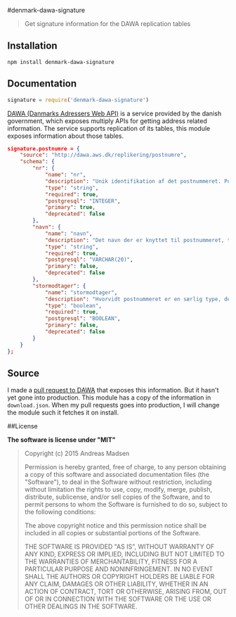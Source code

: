 #denmark-dawa-signature

> Get signature information for the DAWA replication tables

## Installation

```sheel
npm install denmark-dawa-signature
```

## Documentation

```javascript
signature = require('denmark-dawa-signature')
```

[DAWA (Danmarks Adressers Web API)](http://dawa.aws.dk/) is a service provided
by the danish government, which exposes multiply APIs for getting address
related information. The service supports replication of its tables,
this module exposes information about those tables.

```json
signature.postnumre = {
	"source": "http://dawa.aws.dk/replikering/postnumre",
	"schema": {
		"nr": {
			"name": "nr",
			"description": "Unik identifikation af det postnummeret. Postnumre fastsættes af Post Danmark. Repræsenteret ved fire cifre. Eksempel: ”2400” for ”København NV”.",
			"type": "string",
			"required": true,
			"postgresql": "INTEGER",
			"primary": true,
			"deprecated": false
		},
		"navn": {
			"name": "navn",
			"description": "Det navn der er knyttet til postnummeret, typisk byens eller bydelens navn. Repræsenteret ved indtil 20 tegn. Eksempel: ”København NV”.",
			"type": "string",
			"required": true,
			"postgresql": "VARCHAR(20)",
			"primary": false,
			"deprecated": false
		},
		"stormodtager": {
			"name": "stormodtager",
			"description": "Hvorvidt postnummeret er en særlig type, der er tilknyttet en organisation der modtager en større mængde post.",
			"type": "boolean",
			"required": true,
			"postgresql": "BOOLEAN",
			"primary": false,
			"deprecated": false
		}
	}
};
```

## Source

I made a [pull request to DAWA](https://github.com/DanmarksAdresser/Dawa/pull/417) that exposes
this information. But it hasn't yet gone into production. This module
has a copy of the information in `download.json`. When my pull requests
goes into production, I will change the module such it fetches it on install.

##License

**The software is license under "MIT"**

> Copyright (c) 2015 Andreas Madsen
>
> Permission is hereby granted, free of charge, to any person obtaining a copy
> of this software and associated documentation files (the "Software"), to deal
> in the Software without restriction, including without limitation the rights
> to use, copy, modify, merge, publish, distribute, sublicense, and/or sell
> copies of the Software, and to permit persons to whom the Software is
> furnished to do so, subject to the following conditions:
>
> The above copyright notice and this permission notice shall be included in
> all copies or substantial portions of the Software.
>
> THE SOFTWARE IS PROVIDED "AS IS", WITHOUT WARRANTY OF ANY KIND, EXPRESS OR
> IMPLIED, INCLUDING BUT NOT LIMITED TO THE WARRANTIES OF MERCHANTABILITY,
> FITNESS FOR A PARTICULAR PURPOSE AND NONINFRINGEMENT. IN NO EVENT SHALL THE
> AUTHORS OR COPYRIGHT HOLDERS BE LIABLE FOR ANY CLAIM, DAMAGES OR OTHER
> LIABILITY, WHETHER IN AN ACTION OF CONTRACT, TORT OR OTHERWISE, ARISING FROM,
> OUT OF OR IN CONNECTION WITH THE SOFTWARE OR THE USE OR OTHER DEALINGS IN
> THE SOFTWARE.
